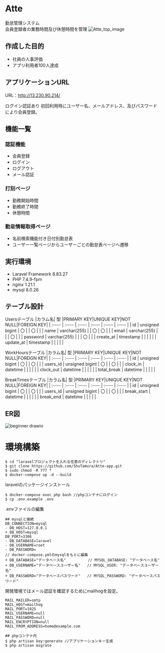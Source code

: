 # Atte
勤怠管理システム<br>
会員登録者の業務時間及び休憩時間を管理
![Atte_top_image](https://github.com/ShuTamura/Atte-app/assets/134911812/e17e9b6b-2b01-4cd6-b80d-67a666be80a4)

## 作成した目的
- 社員の人事評価
- アプリ利用者100人達成

## アプリケーションURL
URL：http://13.230.90.214/

ログイン認証あり
初回利用時にユーザー名、メールアドレス、及びパスワードにより会員登録。

## 機能一覧
### 認証機能
- 会員登録
- ログイン
- ログアウト
- メール認証
### 打刻ページ
- 勤務開始時間
- 勤務終了時間
- 休憩時間
### 勤怠情報取得ページ
- 名前検索機能付き日付別勤怠表
- ユーザー一覧ページからユーザーごとの勤怠表ページへ遷移

## 実行環境
- Laravel Framework 8.83.27
- PHP 7.4.9-fpm
- nginx 1.21.1
- mysql 8.0.26

## テーブル設計
Usersテーブル
|カラム名| 型 |PRIMARY KEY|UNIQUE KEY|NOT NULL|FOREIGN KEY|
| :---- | :---- | :---- | :---- | :---- | :---- |
| id    | unsigned bigint | 〇 |  | 〇 |  |
| name    | varchar(255) |  | 〇 | 〇 |  |
| email    | varchar(255) |  |  | 〇 |  |
| password    | varchar(255) |  |  | 〇 |  |
| create_at    | timestamp |  |  |  |  |
| update_at    | timestamp |  |  |  |  |

WorkHoursテーブル
|カラム名| 型 |PRIMARY KEY|UNIQUE KEY|NOT NULL|FOREIGN KEY|
| :---- | :---- | :---- | :---- | :---- | :---- |
| id | unsigned bigint | 〇 |  | 〇 |  |
| users_id | unsigned bigint | 〇 |  | 〇 |  |
| clock_in | datetime |  |  |  |  |
| clock_out | datetime |  |  |  |  |
| total_break | datetime |  |  |  |  |

BreakTimesテーブル
|カラム名| 型 |PRIMARY KEY|UNIQUE KEY|NOT NULL|FOREIGN KEY|
| :---- | :---- | :---- | :---- | :---- | :---- |
| id | unsigned bigint | 〇 |  | 〇 |  |
| users_id | unsigned bigint | 〇 |  | 〇 |  |
| break_start | datetime |  |  |  |  |
| break_end | datetime |  |  |  |  |

## ER図
![beginner drawio](https://github.com/ShuTamura/Atte-app/assets/134911812/117833d1-7be7-4275-950d-5bcca036abad)

# 環境構築
```
$ cd "laravelプロジェクトを入れる任意のディレクトリ"
$ git clone https://github.com/ShuTamura/Atte-app.git
$ sudo chmod -R 777 *
$ docker-compose up -d --build
```
laravelのパッケージインストール
```
$ docker-compose exec php bash //phpコンテナにログイン
$ cp .env.example .env
```
.envファイルの編集
```
## mysqlと接続
DB_CONNECTION=mysql
- DB_HOST=127.0.0.1
+ DB_HOST=mysql
DB_PORT=3306
- DB_DATABASE=laravel
- DB_USERNAME=root
- DB_PASSWORD=
// docker-compose.ymlのmysqlをもとに編集
+ DB_DATABASE="データベース名"          // MYSQL_DATABASE: "データベース名"
+ DB_USERNAME="データベースユーザー名"   // MYSQL_USER: "データベースユーザー名"
+ DB_PASSWORD="データベースパスワード"   // MYSQL_PASSWORD: "データベースパスワード"
```
開発環境ではメール認証を確認するためにmailhogを設定。
```
MAIL_MAILER=smtp
MAIL_HOST=mailhog
MAIL_PORT=1025
MAIL_USERNAME=null
MAIL_PASSWORD=null
MAIL_ENCRYPTION=null
MAIL_FROM_ADDRESS=home@example.com 
```
```
## phpコンテナ内
$ php artisan key:generate //アプリケーションキー生成
$ php artisan migrate
```
